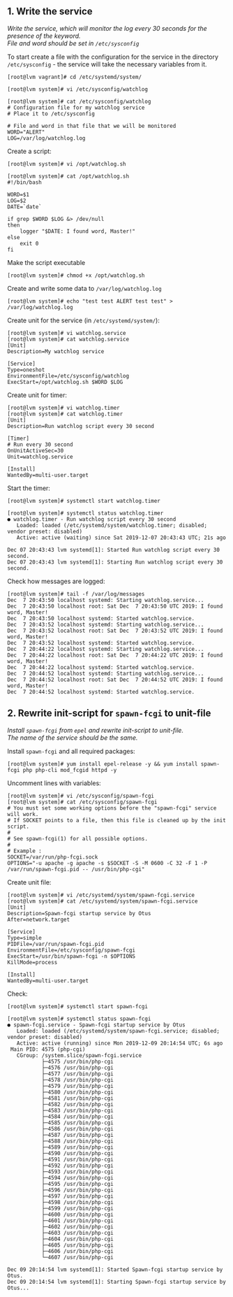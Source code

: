 ## 1. Write the service

_Write the service, which will monitor the log every 30 seconds for the presence of the keyword.  
File and word should be set in `/etc/sysconfig`_

To start create a file with the configuration for the service in the directory
`/etc/sysconfig` - the service will take the necessary variables from it.
```
[root@lvm vagrant]# cd /etc/systemd/system/

[root@lvm system]# vi /etc/sysconfig/watchlog

[root@lvm system]# cat /etc/sysconfig/watchlog
# Configuration file for my watchlog service
# Place it to /etc/sysconfig

# File and word in that file that we will be monitored
WORD="ALERT"
LOG=/var/log/watchlog.log
```

Create a script:
```
[root@lvm system]# vi /opt/watchlog.sh

[root@lvm system]# cat /opt/watchlog.sh
#!/bin/bash

WORD=$1
LOG=$2
DATE=`date`

if grep $WORD $LOG &> /dev/null
then
    logger "$DATE: I found word, Master!"
else
    exit 0
fi
```

Make the script executable
```
[root@lvm system]# chmod +x /opt/watchlog.sh 
```
 
Create and write some data to `/var/log/watchlog.log`
```
[root@lvm system]# echo "test test ALERT test test" > /var/log/watchlog.log
```

Create unit for the service (in `/etc/systemd/system/`):
```
[root@lvm system]# vi watchlog.service
[root@lvm system]# cat watchlog.service
[Unit]
Description=My watchlog service

[Service]
Type=oneshot
EnvironmentFile=/etc/sysconfig/watchlog
ExecStart=/opt/watchlog.sh $WORD $LOG
```

Create unit for timer:
```
[root@lvm system]# vi watchlog.timer
[root@lvm system]# cat watchlog.timer
[Unit]
Description=Run watchlog script every 30 second

[Timer]
# Run every 30 second
OnUnitActiveSec=30
Unit=watchlog.service

[Install]
WantedBy=multi-user.target
```

Start the timer:
```
[root@lvm system]# systemctl start watchlog.timer

[root@lvm system]# systemctl status watchlog.timer
● watchlog.timer - Run watchlog script every 30 second
   Loaded: loaded (/etc/systemd/system/watchlog.timer; disabled; vendor preset: disabled)
   Active: active (waiting) since Sat 2019-12-07 20:43:43 UTC; 21s ago

Dec 07 20:43:43 lvm systemd[1]: Started Run watchlog script every 30 second.
Dec 07 20:43:43 lvm systemd[1]: Starting Run watchlog script every 30 second.
``` 

Check how messages are logged:
```
[root@lvm system]# tail -f /var/log/messages
Dec  7 20:43:50 localhost systemd: Starting watchlog.service...
Dec  7 20:43:50 localhost root: Sat Dec  7 20:43:50 UTC 2019: I found word, Master!
Dec  7 20:43:50 localhost systemd: Started watchlog.service.
Dec  7 20:43:52 localhost systemd: Starting watchlog.service...
Dec  7 20:43:52 localhost root: Sat Dec  7 20:43:52 UTC 2019: I found word, Master!
Dec  7 20:43:52 localhost systemd: Started watchlog.service.
Dec  7 20:44:22 localhost systemd: Starting watchlog.service...
Dec  7 20:44:22 localhost root: Sat Dec  7 20:44:22 UTC 2019: I found word, Master!
Dec  7 20:44:22 localhost systemd: Started watchlog.service.
Dec  7 20:44:52 localhost systemd: Starting watchlog.service...
Dec  7 20:44:52 localhost root: Sat Dec  7 20:44:52 UTC 2019: I found word, Master!
Dec  7 20:44:52 localhost systemd: Started watchlog.service.
```


## 2. Rewrite init-script for `spawn-fcgi` to unit-file

_Install `spawn-fcgi` from `epel` and rewrite init-script to unit-file.  
The name of the service should be the same._

Install `spawn-fcgi` and all required packages:
```
[root@lvm system]# yum install epel-release -y && yum install spawn-fcgi php php-cli mod_fcgid httpd -y
```

Uncomment lines with variables:
```
[root@lvm system]# vi /etc/sysconfig/spawn-fcgi
[root@lvm system]# cat /etc/sysconfig/spawn-fcgi
# You must set some working options before the "spawn-fcgi" service will work.
# If SOCKET points to a file, then this file is cleaned up by the init script.
#
# See spawn-fcgi(1) for all possible options.
#
# Example :
SOCKET=/var/run/php-fcgi.sock
OPTIONS="-u apache -g apache -s $SOCKET -S -M 0600 -C 32 -F 1 -P /var/run/spawn-fcgi.pid -- /usr/bin/php-cgi"
```

Create unit file:
```
[root@lvm system]# vi /etc/systemd/system/spawn-fcgi.service
[root@lvm system]# cat /etc/systemd/system/spawn-fcgi.service
[Unit]
Description=Spawn-fcgi startup service by Otus
After=network.target

[Service]
Type=simple
PIDFile=/var/run/spawn-fcgi.pid
EnvironmentFile=/etc/sysconfig/spawn-fcgi
ExecStart=/usr/bin/spawn-fcgi -n $OPTIONS
KillMode=process

[Install]
WantedBy=multi-user.target
```

Check:
```
[root@lvm system]# systemctl start spawn-fcgi

[root@lvm system]# systemctl status spawn-fcgi
● spawn-fcgi.service - Spawn-fcgi startup service by Otus
   Loaded: loaded (/etc/systemd/system/spawn-fcgi.service; disabled; vendor preset: disabled)
   Active: active (running) since Mon 2019-12-09 20:14:54 UTC; 6s ago
 Main PID: 4575 (php-cgi)
   CGroup: /system.slice/spawn-fcgi.service
           ├─4575 /usr/bin/php-cgi
           ├─4576 /usr/bin/php-cgi
           ├─4577 /usr/bin/php-cgi
           ├─4578 /usr/bin/php-cgi
           ├─4579 /usr/bin/php-cgi
           ├─4580 /usr/bin/php-cgi
           ├─4581 /usr/bin/php-cgi
           ├─4582 /usr/bin/php-cgi
           ├─4583 /usr/bin/php-cgi
           ├─4584 /usr/bin/php-cgi
           ├─4585 /usr/bin/php-cgi
           ├─4586 /usr/bin/php-cgi
           ├─4587 /usr/bin/php-cgi
           ├─4588 /usr/bin/php-cgi
           ├─4589 /usr/bin/php-cgi
           ├─4590 /usr/bin/php-cgi
           ├─4591 /usr/bin/php-cgi
           ├─4592 /usr/bin/php-cgi
           ├─4593 /usr/bin/php-cgi
           ├─4594 /usr/bin/php-cgi
           ├─4595 /usr/bin/php-cgi
           ├─4596 /usr/bin/php-cgi
           ├─4597 /usr/bin/php-cgi
           ├─4598 /usr/bin/php-cgi
           ├─4599 /usr/bin/php-cgi
           ├─4600 /usr/bin/php-cgi
           ├─4601 /usr/bin/php-cgi
           ├─4602 /usr/bin/php-cgi
           ├─4603 /usr/bin/php-cgi
           ├─4604 /usr/bin/php-cgi
           ├─4605 /usr/bin/php-cgi
           ├─4606 /usr/bin/php-cgi
           └─4607 /usr/bin/php-cgi

Dec 09 20:14:54 lvm systemd[1]: Started Spawn-fcgi startup service by Otus.
Dec 09 20:14:54 lvm systemd[1]: Starting Spawn-fcgi startup service by Otus...
```
